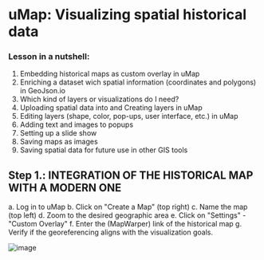 # uMap: Visualizing spatial historical data


### Lesson in a nutshell:

1. Embedding historical maps as custom overlay in uMap
2. Enriching a dataset wich spatial information (coordinates and polygons) in GeoJson.io
3. Which kind of layers or visualizations do I need?
4. Uploading spatial data into and Creating layers in uMap
5. Editing layers (shape, color, pop-ups, user interface, etc.) in uMap
6. Adding text and images to popups
7. Setting up a slide show
8. Saving maps as images
9. Saving spatial data for future use in other GIS tools

   


## Step 1.: INTEGRATION OF THE HISTORICAL MAP WITH A MODERN ONE

a. Log in to uMap
b. Click on "Create a Map" (top right)
c. Name the map (top left)
d. Zoom to the desired geographic area
e. Click on "Settings" - "Custom Overlay"
f. Enter the (MapWarper) link of the historical map
g. Verify if the georeferencing aligns with the visualization goals.

![image](https://github.com/sdutrapereira/Visualizing-data-on-a-historical-map-with-uMap-/assets/119598409/d5ba6d9e-d437-490c-8168-487d20576f7a)
